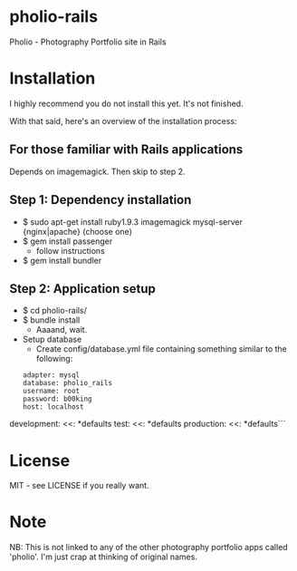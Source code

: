 pholio-rails
============

Pholio - Photography Portfolio site in Rails

Installation
============
I highly recommend you do not install this yet. It's not finished.

With that said, here's an overview of the installation process:

For those familiar with Rails applications
------------
Depends on imagemagick. Then skip to step 2.

Step 1: Dependency installation
------------
* $ sudo apt-get install ruby1.9.3 imagemagick mysql-server {nginx|apache} (choose one)
* $ gem install passenger
  * follow instructions
* $ gem install bundler

Step 2: Application setup
------------
* $ cd pholio-rails/
* $ bundle install
  * Aaaand, wait.
* Setup database
  * Create config/database.yml file containing something similar to the following:
  ```defaults: &defaults
  adapter: mysql
  database: pholio_rails
  username: root
  password: b00king
  host: localhost

development:
  <<: *defaults
test:
  <<: *defaults
production:
  <<: *defaults```



License
=============
MIT - see LICENSE if you really want.

Note
=============

NB: This is not linked to any of the other photography portfolio apps called
'pholio'. I'm just crap at thinking of original names.
